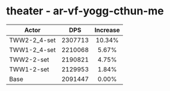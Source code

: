 # theater - ar-vf-yogg-cthun-me
| Actor | DPS | Increase |
|---|:---:|:---:|
|TWW2-2_4-set|2307713|10.34%|
|TWW1-2_4-set|2210068|5.67%|
|TWW2-2-set|2190821|4.75%|
|TWW1-2-set|2129953|1.84%|
|Base|2091447|0.00%|
